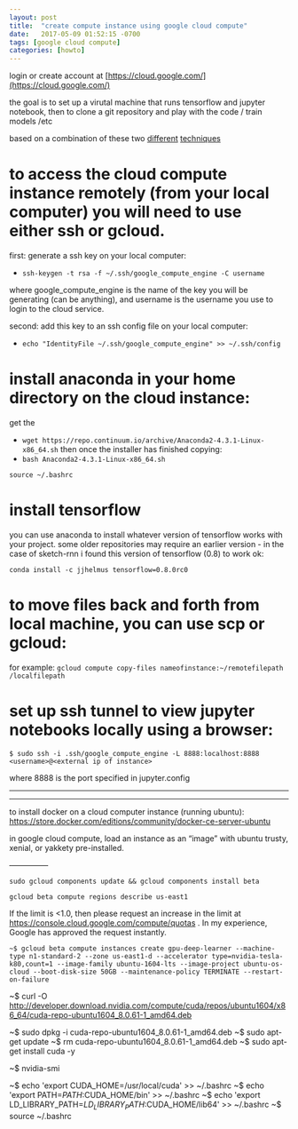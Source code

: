 ```yaml
---
layout: post
title:  "create compute instance using google cloud compute"
date:   2017-05-09 01:52:15 -0700
tags: [google cloud compute]
categories: [howto]
---
```


login or create account at
[https://cloud.google.com/](https://cloud.google.com/)

the goal is to set up a virutal machine that runs tensorflow and jupyter notebook, then to clone a git repository and play with the code / train models /etc

based on a combination of these two [different](https://haroldsoh.com/2016/04/28/set-up-anaconda-ipython-tensorflow-julia-on-a-google-compute-engine-vm/
) [techniques](https://medium.com/google-cloud/running-jupyter-notebooks-on-gpu-on-google-cloud-d44f57d22dbd)


# to access the cloud compute instance remotely (from your local computer) you will need to use either ssh or gcloud.

first: generate a ssh key on your local computer:
- `ssh-keygen -t rsa -f ~/.ssh/google_compute_engine -C username`

where google_compute_engine is the name of the key you will be generating (can be anything), and username is the username you use to login to the cloud service.

second: add this key to an ssh config file on your local computer:
- `echo "IdentityFile ~/.ssh/google_compute_engine" >> ~/.ssh/config`

# install anaconda in your home directory on the cloud instance:

get the 
- `wget https://repo.continuum.io/archive/Anaconda2-4.3.1-Linux-x86_64.sh`
then once the installer has finished copying:
- `bash Anaconda2-4.3.1-Linux-x86_64.sh`

`source ~/.bashrc`

# install tensorflow

you can use anaconda to install whatever version of tensorflow works with your project. some older repositories may require an earlier version - in the case of sketch-rnn i found this version of tensorflow (0.8) to work ok:

`conda install -c jjhelmus tensorflow=0.8.0rc0`


# to move files back and forth from local machine, you can use scp or gcloud:

for example:
`gcloud compute copy-files nameofinstance:~/remotefilepath /localfilepath`

# set up ssh tunnel to view jupyter notebooks locally using a browser: 

`$ sudo ssh -i .ssh/google_compute_engine -L 8888:localhost:8888 <username>@<external ip of instance>`


where 8888 is the port specified in jupyter.config

------


---------

to install docker on a cloud computer instance (running ubuntu):
https://store.docker.com/editions/community/docker-ce-server-ubuntu

in google cloud compute, load an instance as an “image” with ubuntu trusty, xenial, or yakkety pre-installed.

—————



`sudo gcloud components update && gcloud components install beta`

`gcloud beta compute regions describe us-east1`

If the limit is <1.0, then please request an increase in the limit at https://console.cloud.google.com/compute/quotas . In my experience, Google has approved the request instantly.

`~$ gcloud beta compute instances create gpu-deep-learner --machine-type n1-standard-2 --zone us-east1-d --accelerator type=nvidia-tesla-k80,count=1 --image-family ubuntu-1604-lts --image-project ubuntu-os-cloud --boot-disk-size 50GB --maintenance-policy TERMINATE --restart-on-failure`



~$ curl -O http://developer.download.nvidia.com/compute/cuda/repos/ubuntu1604/x86_64/cuda-repo-ubuntu1604_8.0.61-1_amd64.deb

~$ sudo dpkg -i cuda-repo-ubuntu1604_8.0.61-1_amd64.deb
~$ sudo apt-get update
~$ rm cuda-repo-ubuntu1604_8.0.61-1_amd64.deb
~$ sudo apt-get install cuda -y

~$ nvidia-smi

~$ echo 'export CUDA_HOME=/usr/local/cuda' >> ~/.bashrc
~$ echo 'export PATH=$PATH:$CUDA_HOME/bin' >> ~/.bashrc
~$ echo 'export LD_LIBRARY_PATH=$LD_LIBRARY_PATH:$CUDA_HOME/lib64' >> ~/.bashrc
~$ source ~/.bashrc




